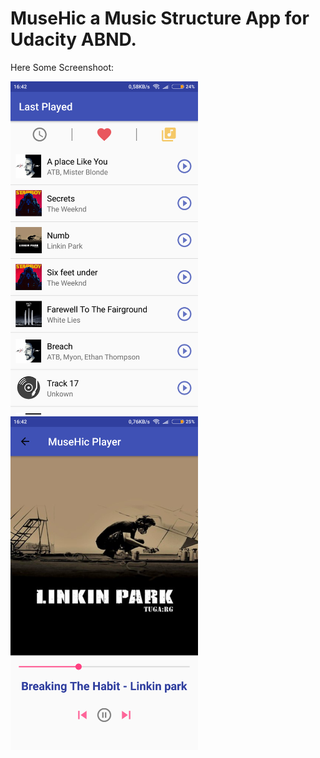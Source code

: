 # MuseHic a Music Structure App for Udacity ABND. 
Here Some Screenshoot:


<img src="https://github.com/Nocturn4l/MuseHic/blob/master/app/src/main/res/musehic%20main.png" width="300"  />
<img src="https://github.com/Nocturn4l/MuseHic/blob/master/app/src/main/res/musehic%20player.png" width="300" />
